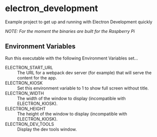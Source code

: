 # electron_development
Example project to get up and running with Electron Development quickly

*NOTE: For the moment the binaries are built for the Raspberry Pi*

## Environment Variables
Run this executable with the following Environment Variables set...
<dl>
    <dt>ELECTRON_START_URL</dt>
    <dd>The URL for a webpack dev server (for example) that will serve the content for the app.</dd>
    <dt>ELECTRON_KIOSK</dt>
    <dd>Set this environment variable to 1 to show full screen without title.</dd>
    <dt>ELECTRON_WIDTH</dt>
    <dd>The width of the window to display (incompatible with ELECTRON_KIOSK).</dd>
    <dt>ELECTRON_HEIGHT</dt>
    <dd>The height of the window to display (incompatible with ELECTRON_KIOSK).</dd>
    <dt>ELECTRON_DEV_TOOLS</dt>
    <dd>Display the dev tools window.</dd>
</dl>

